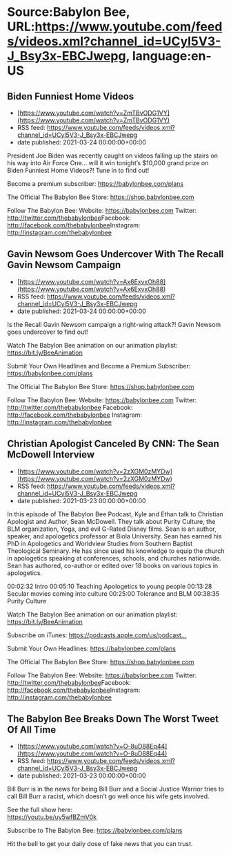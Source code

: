 # Source:Babylon Bee, URL:https://www.youtube.com/feeds/videos.xml?channel_id=UCyl5V3-J_Bsy3x-EBCJwepg, language:en-US

## Biden Funniest Home Videos
 - [https://www.youtube.com/watch?v=ZmTBvODG1VY](https://www.youtube.com/watch?v=ZmTBvODG1VY)
 - RSS feed: https://www.youtube.com/feeds/videos.xml?channel_id=UCyl5V3-J_Bsy3x-EBCJwepg
 - date published: 2021-03-24 00:00:00+00:00

President Joe Biden was recently caught on videos falling up the stairs on his way into Air Force One... will it win tonight’s $10,000 grand prize on Biden Funniest Home Videos?! Tune in to find out!

Become a premium subscriber: https://babylonbee.com/plans​

The Official The Babylon Bee Store: https://shop.babylonbee.com​

Follow The Babylon Bee:
Website: https://babylonbee.com​
Twitter: http://twitter.com/thebabylonbee​
Facebook: http://facebook.com/thebabylonbee​
Instagram: http://instagram.com/thebabylonbee

## Gavin Newsom Goes Undercover With The Recall Gavin Newsom Campaign
 - [https://www.youtube.com/watch?v=Ax6ExvxOh88](https://www.youtube.com/watch?v=Ax6ExvxOh88)
 - RSS feed: https://www.youtube.com/feeds/videos.xml?channel_id=UCyl5V3-J_Bsy3x-EBCJwepg
 - date published: 2021-03-24 00:00:00+00:00

Is the Recall Gavin Newsom campaign a right-wing attack?! Gavin Newsom goes undercover to find out!

Watch The Babylon Bee animation on our animation playlist: https://bit.ly/BeeAnimation  

Submit Your Own Headlines and Become a Premium Subscriber: https://babylonbee.com/plans

The Official The Babylon Bee Store: https://shop.babylonbee.com

Follow The Babylon Bee:
Website: https://babylonbee.com
Twitter: http://twitter.com/thebabylonbee
Facebook: http://facebook.com/thebabylonbee
Instagram: http://instagram.com/thebabylonbee

## Christian Apologist Canceled By CNN: The Sean McDowell Interview
 - [https://www.youtube.com/watch?v=2zXGM0zMYDw](https://www.youtube.com/watch?v=2zXGM0zMYDw)
 - RSS feed: https://www.youtube.com/feeds/videos.xml?channel_id=UCyl5V3-J_Bsy3x-EBCJwepg
 - date published: 2021-03-23 00:00:00+00:00

In this episode of The Babylon Bee Podcast, Kyle and Ethan talk to Christian Apologist and Author, Sean McDowell. They talk about Purity Culture, the BLM organization, Yoga, and evil G-Rated Disney films. Sean is an author, speaker, and apologetics professor at Biola University. Sean has earned his PhD in Apologetics and Worldview Studies from Southern Baptist Theological Seminary. He has since used his knowledge to equip the church in apologetics speaking at conferences, schools, and churches nationwide. Sean has authored, co-author or edited over 18 books on various topics in apologetics.

00:02:32 Intro
00:05:10 Teaching Apologetics to young people
00:13:28 Secular movies coming into culture
00:25:00 Tolerance and BLM
00:38:35 Purity Culture 

Watch The Babylon Bee animation on our animation playlist: https://bit.ly/BeeAnimation​​  

Subscribe on iTunes: https://podcasts.apple.com/us/podcast...​

Submit Your Own Headlines: https://babylonbee.com/plans​​

The Official The Babylon Bee Store: https://shop.babylonbee.com​​

Follow The Babylon Bee:
Website: https://babylonbee.com​​
Twitter: http://twitter.com/thebabylonbee​​
Facebook: http://facebook.com/thebabylonbee​​
Instagram: http://instagram.com/thebabylonbee

## The Babylon Bee Breaks Down The Worst Tweet Of All Time
 - [https://www.youtube.com/watch?v=O-8uD88Eq44](https://www.youtube.com/watch?v=O-8uD88Eq44)
 - RSS feed: https://www.youtube.com/feeds/videos.xml?channel_id=UCyl5V3-J_Bsy3x-EBCJwepg
 - date published: 2021-03-23 00:00:00+00:00

Bill Burr is in the news for being Bill Burr and a Social Justice Warrior tries to call Bill Burr a racist, which doesn’t go well once his wife gets involved.

See the full show here:  
https://youtu.be/uy5wfBZmV0k

Subscribe to The Babylon Bee: https://babylonbee.com/plans​

Hit the bell to get your daily dose of fake news that you can trust.

